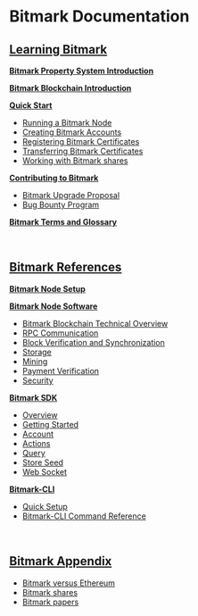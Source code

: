 
# Bitmark Documentation

## [Learning Bitmark](/pages/learning-bitmark/README.md)

**[Bitmark Property System Introduction](/pages/learning-bitmark/problem-we-are-trying-to-solve.md)**

**[Bitmark Blockchain Introduction](/pages/learning-bitmark/bitmark-blockchain.md)**

**[Quick Start](/pages/learning-bitmark/quick-start/README.md)**
* [Running a Bitmark Node](/pages/learning-bitmark/quick-start/simple-solution-for-node-setup.md)
* [Creating Bitmark Accounts](/pages/learning-bitmark/quick-start/working-with-bitmarks/creating-bitmark-account.md)
* [Registering Bitmark Certificates](/pages/learning-bitmark/quick-start/working-with-bitmarks/issuing-bitmarks.md)
* [Transferring Bitmark Certificates](/pages/learning-bitmark/quick-start/working-with-bitmarks/transferring-bitmarks.md)
* [Working with Bitmark shares](/pages/learning-bitmark/quick-start/working-with-bitmarks/using-bitmark-shares.md)

**[Contributing to Bitmark](/pages/learning-bitmark/contributing-to-bitmark/README.md)**
* [Bitmark Upgrade Proposal](/pages/learning-bitmark/contributing-to-bitmark/bup.md)
* [Bug Bounty Program](/pages/learning-bitmark/contributing-to-bitmark/bug-bounty-program.md)

**[Bitmark Terms and Glossary](/pages/bitmark-references/terms-and-glossary/bitmark-terms-and-glossary.md)**

<br>

## [Bitmark References](/pages/bitmark-references/README.md#bitmark-references)

**[Bitmark Node Setup](/pages/bitmark-references/node-setup/bitmark-node-setup.md)**

**[Bitmark Node Software](/pages/bitmark-references/bitmark-node-software/README.md)**
* [Bitmark Blockchain Technical Overview](/pages/bitmark-references/bitmark-node-software/bitmark-blockchain-technical-overview.md)
* [RPC Communication](/pages/bitmark-references/rpc-communication/README.md)
* [Block Verification and Synchronization](/pages/bitmark-references/bitmark-node-software/block-verification-and-synchronization.md)
* [Storage](/pages/bitmark-references/bitmark-node-software/node-modules.md)
* [Mining](/pages/bitmark-references/bitmark-node-software/mining.md)
* [Payment Verification](/pages/bitmark-references/bitmark-node-software/payment-verification.md)
* [Security](/pages/bitmark-references/bitmark-node-software/security.md)

**[Bitmark SDK](/pages/bitmark-references/bitmark-sdk/README.md)**
* [Overview](/pages/bitmark-references/bitmark-sdk/bitmark-sdk-document.md)
* [Getting Started](/pages/bitmark-references/bitmark-sdk/bitmark-sdk-document.md)
* [Account](/pages/bitmark-references/bitmark-sdk/account.md)
* [Actions](/pages/bitmark-references/bitmark-sdk/action.md)
* [Query](/pages/bitmark-references/bitmark-sdk/query.md)
* [Store Seed](/pages/bitmark-references/bitmark-sdk/store-seed.md)
* [Web Socket](/pages/bitmark-references/bitmark-sdk/websocket.md)

**[Bitmark\-CLI](/pages/bitmark-references/bitmark-cli/README.md)**
* [Quick Setup](/pages/bitmark-references/bitmark-cli/quick-setup.md)
* [Bitmark\-CLI Command Reference](/pages/bitmark-references/bitmark-cli/bitmark-cli.md)

<br>

## [Bitmark Appendix](/pages/bitmark-appendix/README.md#bitmark-appendix)

* [Bitmark versus Ethereum](/pages/bitmark-appendix/bitmark-eth-comparison.md)
* [Bitmark shares](/pages/bitmark-appendix/bitmark-shares.md)
* [Bitmark papers](/pages/bitmark-appendix/bitmark-papers.md)
